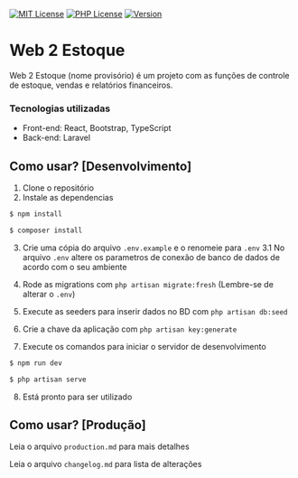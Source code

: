 [![MIT License](https://img.shields.io/badge/License-MIT-green.svg)](https://choosealicense.com/licenses/mit/) [![PHP License](https://img.shields.io/badge/php-%3E%3D8.1-blue)](https://www.php.net/) [![Version](https://img.shields.io/badge/Version-1.0.1000-lightgrey)](https://github.com/evertonmarianogomes/web2template)
# Web 2 Estoque

Web 2 Estoque (nome provisório) é um projeto com as funções de controle de estoque, vendas e relatórios financeiros.

### Tecnologias utilizadas
* Front-end: React, Bootstrap, TypeScript
* Back-end: Laravel


## Como usar? [Desenvolvimento]

1. Clone o repositório
2. Instale as dependencias

```bash
$ npm install
```
```bash
$ composer install
```

3. Crie uma cópia do arquivo `.env.example` e o renomeie para `.env` 
    3.1 No arquivo `.env` altere os parametros de conexão de banco de dados de acordo com o seu ambiente

4. Rode as migrations com `php artisan migrate:fresh` (Lembre-se de alterar o `.env`)
5. Execute as seeders para inserir dados no BD com `php artisan db:seed`
6. Crie a chave da aplicação com `php artisan key:generate`
7. Execute os comandos para iniciar o servidor de desenvolvimento

```bash
$ npm run dev
```

```bash
$ php artisan serve
```

8. Está pronto para ser utilizado


##  Como usar? [Produção]
Leia o arquivo `production.md` para mais detalhes

Leia o arquivo `changelog.md` para lista de alterações